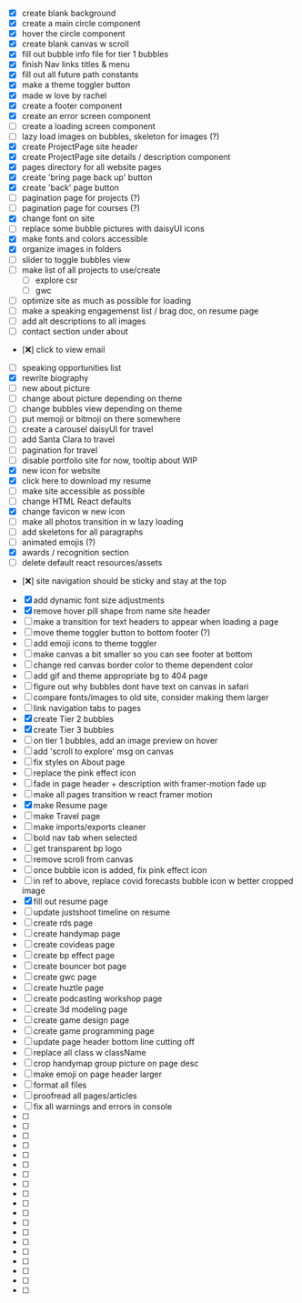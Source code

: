 * [x] create blank background
* [x] create a main circle component
* [x] hover the circle component
* [x] create blank canvas w scroll
* [x] fill out bubble info file for tier 1 bubbles
* [x] finish Nav links titles & menu
* [x] fill out all future path constants
* [x] make a theme toggler button
* [x] made w love by rachel
* [x] create a footer component
* [x] create an error screen component
* [ ] create a loading screen component
* [ ] lazy load images on bubbles, skeleton for images (?)
* [x] create ProjectPage site header
* [x] create ProjectPage site details / description component
* [x] pages directory for all website pages
* [x] create 'bring page back up' button
* [x] create 'back' page button
* [ ] pagination page for projects (?)
* [ ] pagination page for courses (?)
* [x] change font on site
* [ ] replace some bubble pictures with daisyUI icons
* [x] make fonts and colors accessible
* [x] organize images in folders
* [ ] slider to toggle bubbles view
* [ ] make list of all projects to use/create
    * [ ] explore csr
    * [ ] gwc
* [ ] optimize site as much as possible for loading
* [ ] make a speaking engagemenst list / brag doc, on resume page
* [ ] add alt descriptions to all images
* [ ] contact section under about
* [❌] click to view email
* [ ] speaking opportunities list
* [x] rewrite biography
* [ ] new about picture
* [ ] change about picture depending on theme
* [ ] change bubbles view depending on theme
* [ ] put memoji or bitmoji on there somewhere
* [ ] create a carousel daisyUI for travel
* [ ] add Santa Clara to travel
* [ ] pagination for travel
* [ ] disable portfolio site for now, tooltip about WIP
* [x] new icon for website
* [x] click here to download my resume
* [ ] make site accessible as possible
* [ ] change HTML React defaults
* [x] change favicon w new icon
* [ ] make all photos transition in w lazy loading
* [ ] add skeletons for all paragraphs
* [ ] animated emojis (?)
* [x] awards / recognition section
* [ ] delete default react resources/assets
* [❌] site navigation should be sticky and stay at the top
* [x] add dynamic font size adjustments
* [x] remove hover pill shape from name site header
* [ ] make a transition for text headers to appear when loading a page
* [ ] move theme toggler button to bottom footer (?)
* [ ] add emoji icons to theme toggler
* [ ] make canvas a bit smaller so you can see footer at bottom
* [ ] change red canvas border color to theme dependent color
* [ ] add gif and theme appropriate bg to 404 page
* [ ] figure out why bubbles dont have text on canvas in safari
* [ ] compare fonts/images to old site, consider making them larger
* [ ] link navigation tabs to pages
* [x] create Tier 2 bubbles
* [x] create Tier 3 bubbles
* [ ] on tier 1 bubbles, add an image preview on hover
* [ ] add 'scroll to explore' msg on canvas 
* [ ] fix styles on About page
* [ ] replace the pink effect icon
* [ ] fade in page header + description with framer-motion fade up
* [ ] make all pages transition w react framer motion
* [x] make Resume page
* [ ] make Travel page
* [ ] make imports/exports cleaner
* [ ] bold nav tab when selected
* [ ] get transparent bp logo
* [ ] remove scroll from canvas
* [ ] once bubble icon is added, fix pink effect icon
* [ ] in ref to above, replace covid forecasts bubble icon w better cropped image
* [x] fill out resume page
* [ ] update justshoot timeline on resume
* [ ] create rds page
* [ ] create handymap page
* [ ] create covideas page
* [ ] create bp effect page
* [ ] create bouncer bot page
* [ ] create gwc page
* [ ] create huztle page
* [ ] create podcasting workshop page
* [ ] create 3d modeling page
* [ ] create game design page
* [ ] create game programming page
* [ ] update page header bottom line cutting off
* [ ] replace all class w className
* [ ] crop handymap group picture on page desc
* [ ] make emoji on page header larger
* [ ] format all files
* [ ] proofread all pages/articles
* [ ] fix all warnings and errors in console
* [ ]
* [ ]
* [ ]
* [ ]
* [ ]
* [ ]
* [ ]
* [ ]
* [ ]
* [ ]
* [ ]
* [ ]
* [ ]
* [ ]
* [ ]
* [ ]
* [ ]
* [ ]
* [ ]